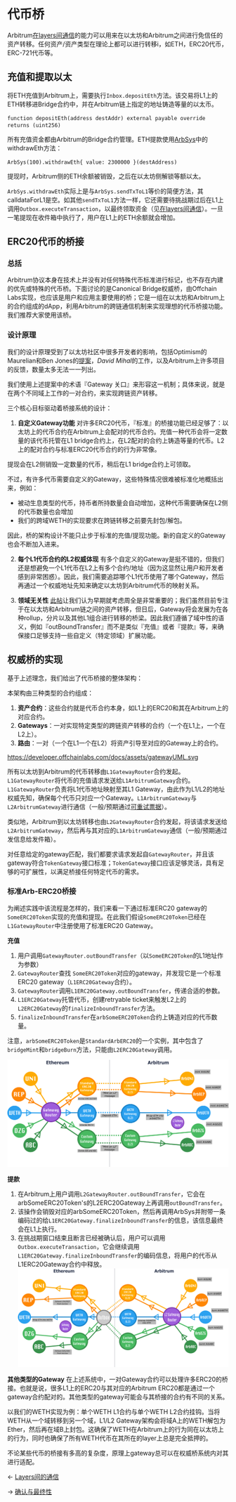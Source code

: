 # 代币桥

Arbitrum[在layers间通信](./Layers间的通信.md)的能力可以用来在以太坊和Arbitrum之间进行免信任的资产转移。任何资产/资产类型在理论上都可以进行转移i，如ETH，ERC20代币，ERC-721代币等。

## 充值和提取以太
将ETH充值到Arbitrum上，需要执行`Inbox.depositEth`方法。该交易将L1上的ETH转移进Bridge合约中，并在Arbitrum链上指定的地址铸造等量的以太币。
```
function depositEth(address destAddr) external payable override returns (uint256)
```

所有充值资金都由Arbitrum的Bridge合约管理。ETH提款使用[ArbSys](../dapp基础/ArbSys预编译合约.md)中的withdrawEth方法：
```
ArbSys(100).withdrawEth{ value: 2300000 }(destAddress)
```

提现时，Arbitrum侧的ETH余额被销毁，之后在以太坊侧解锁等额以太。

`ArbSys.withdrawEth`实际上是与`ArbSys.sendTxToL1`等价的简便方法，其calldataForL1是空。如其他`sendTxToL1`方法一样，它还需要待挑战期过后在L1上调用`Outbox.executeTransaction`，以最终领取资金（见[在layers间通信](Layers间的通信.md)）。一旦一笔提现在收件箱中执行了，用户在L1上的ETH余额就会增加。

## ERC20代币的桥接
### 总括
Arbitrum协议本身在技术上并没有对任何特殊代币标准进行标记，也不存在内建的优先或特殊的代币桥。下面讨论的是Canonical Bridge权威桥，由Offchain Labs实现，也应该是用户和应用主要使用的桥；它是一组在以太坊和Arbitrum上的合约组成的dApp，利用Arbitrum的跨链通信机制来实现理想的代币桥接功能。我们推荐大家使用该桥。

### 设计原理
我们的设计原理受到了以太坊社区中很多开发者的影响，包括Optimism的Maurelian和Ben
Jones的[提案](https://ethereum-magicians.org/t/outlining-a-standard-interface-for-cross-domain-erc20-transfers/6151)，*David
Mihal*的工作，以及Arbitrum上许多项目的反馈，数量太多无法一一列出。

我们使用上述提案中的术语『Gateway 关口』来形容这一机制；具体来说，就是在两个不同域上工作的一对合约，来实现跨链资产转移。

三个核心目标驱动着桥接系统的设计：
1. **自定义Gateway功能**
对许多ERC20代币，『标准』的桥接功能已经足够了：以太坊上的代币合约在Arbitrum上会配对的代币合约。充值一种代币会将一定数量的该代币托管在L1 bridge合约上，在L2配对的合约上铸造等量的代币。L2上的配对合约与标准ERC20代币合约的行为非常像。

提现会在L2侧销毁一定数量的代币，稍后在L1 bridge合约上可领取。

不过，有许多代币需要自定义的Gateway，这些特殊情况很难被标准化地概括出来，例如：
* 被动生息类型的代币，持币者所持数量会自动增加，这种代币需要确保在L2侧的代币数量也会增加
* 我们的跨域WETH的实现要求在跨链转移之前要先封包/解包。

因此，桥的架构设计不能只止步于标准的充值/提现功能。新的自定义的Gateway也会不断加入进来。

2. **每个L1代币合约的L2权威体现**
有多个自定义的Gateway是挺不错的，但我们还是想避免一个L1代币在L2上有多个合约/地址（因为这显然让用户和开发者感到非常困惑）。因此，我们需要追踪哪个L1代币使用了哪个Gateway，然后再通过一个权威地址先知来确定以太坊到Arbitrum代币的映射关系。

3. **领域无关性**
[此帖](https://ethereum-magicians.org/t/outlining-a-standard-interface-for-cross-domain-erc20-transfers/6151)让我们认为早期就考虑周全是非常重要的；我们虽然目前专注于在以太坊和Arbitrum链之间的资产转移，但日后，Gateway将会发展为在各种rollup，分片以及其他L1组合进行转移的桥梁。因此我们遵循了域中性的语义，例如『outBoundTransfer』而不是类似『充值』或者『提款』等，来确保接口足够支持一些自定义（特定领域）扩展功能。

## 权威桥的实现
基于上述理念，我们给出了代币桥接的整体架构：

本架构由三种类型的合约组成：

1. **资产合约**：这些合约就是代币合约本身，如L1上的ERC20和其在Arbitrum上的对应合约。
2. **Gateways**：一对实现特定类型的跨链资产转移的合约（一个在L1上，一个在L2上）。
3. **路由**：一对（一个在L1一个在L2）将资产引导至对应的Gateway上的合约。

https://developer.offchainlabs.com/docs/assets/gatewayUML.svg

所有以太坊到Arbitrum的代币转移由`L1GatewayRouter`合约发起。`L1GatewayRouter`将代币的充值请求发送给`L1ArbitrumGateway`合约。`L1GatewayRouter`负责将L1代币地址映射至其L1 Gateway，由此作为L1/L2的地址权威先知，确保每个代币只对应一个Gateway。`L1ArbitrumGateway`与`L2ArbitrumGateway`进行通信（一般/预期通过[可重试票据](./Layers间的通信.md)）。

类似地，Arbitrum到以太坊转移也由`L2GatewayRouter`合约发起，将该请求发送给`L2ArbitrumGateway`，然后再与其对应的`L1ArbitrumGateway`通信（一般/预期通过发信息给发件箱）。

对任意给定的gateway匹配，我们都要求请求发起自`GatewayRouter`，并且该gateway符合`TokenGateway`接口标准；`TokenGateway`接口应该足够灵活，具有足够的可扩展性，以满足桥接任何特定代币的需求。

### 标准Arb-ERC20桥接

为阐述实践中该流程是怎样的，我们来看一下通过标准ERC20 gateway的`SomeERC20Token`实现的充值和提现。在此我们假设`SomeERC20Token`已经在`L1GatewayRouter`中注册使用了标准ERC20 Gateway。

**充值**
1. 用户调用`GatewayRouter.outBoundTransfer`（以`SomeERC20Token`的L1地址作为参数）
2. `GatewayRouter`查找 `SomeERC20Token`对应的gateway，并发现它是一个标准ERC20 gateway（`L1ERC20Gateway`合约）。
3. `GatewayRouter`调用`L1ERC20Gateway.outBoundTransfer`，传递合适的参数。
4. `L1ERC20Gateway`托管代币，创建retryable ticket来触发L2上的`L2ERC20Gateway`的`finalizeInboundTransfer`方法。
5. `finalizeInboundTransfer`在`arbSomeERC20Token`合约上铸造对应的代币数量。

注意，`arbSomeERC20Token`是`StandardArbERC20`的一个实例，其中包含了`bridgeMint`和`bridgeBurn`方法，只能由`L2ERC20Gateway`调用。

![](./imgs/img_1.png)

**提款**
1. 在Arbitrum上用户调用`L2GatewayRouter.outBoundTransfer`，它会在arbSomeERC20Token's的L2ERC20Gateway上再调用`outBoundTransfer`。
2. 该操作会销毁对应的arbSomeERC20Token，然后再调用ArbSys并附带一条编码过的给`L1ERC20Gateway.finalizeInboundTransfer`的信息，该信息最终会在L1上执行。
3. 在挑战期窗口结束且断言已经被确认后，用户可以调用`Outbox.executeTransaction`，它会继续调用`L1ERC20Gateway.finalizeInboundTransfer`的编码信息，将用户的代币从L1ERC20Gateway合约中释放。
   ![](./imgs/img_2.png)

**其他类型的Gateway**
在上述系统中，一对Gateway合约可以处理许多ERC20的桥接。也就是说，很多L1上的ERC20与其对应的Arbitrum ERC20都是通过一个gateway合约配对的。其他类型的gateway可能会与其桥接的合约有不同的关系。

以我们的WETH实现为例：单个WETH L1合约与单个WETH L2合约挂钩。当将WETH从一个域转移到另一个域，L1/L2 Gateway架构会将域A上的WETH解包为Ether，然后再在域B上封包。这确保了WETH在Arbitrum上的行为同在以太坊上的行为，同时也确保了所有WETH代币在其所在的layer上总是完全抵押的。

不论某些代币的桥接有多高的复杂度，原理上gateway总可以在权威桥系统内对其进行适配。

← [Layers间的通信](./Layers间的通信.md)

→ [确认与最终性](./确认与最终性.md)

